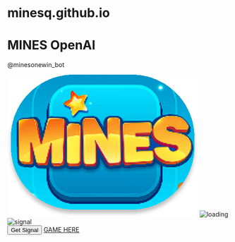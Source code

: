 # minesq.github.io
<!DOCTYPE html>
<html lang="en">

<head>
  <meta charset="UTF-8">
  <meta name="viewport" content="width=device-width, initial-scale=1.0">
  <link rel="preconnect" href="https://fonts.googleapis.com">
  <link rel="preconnect" href="https://fonts.gstatic.com" crossorigin>
  <link href="https://fonts.googleapis.com/css2?family=Inter:wght@100..900&display=swap" rel="stylesheet">
  <link rel="stylesheet" href="style.css">
  <title>MINES OpenAI</title>
</head>

<body>
    <div class="container">
      <div class="decor">
      </div>
      <div class="text-top">
        <h1 class="text-title">MINES OpenAI</h1>
        <p class="text-subtitle">@minesonewin_bot</p>
      </div>
      <div class="game-screen">
        <div class="screen-active">
          <img draggable="false" id="screenStart" class="screenStart" src="assets/icons/start.svg" alt="start">
          <img draggable="false" src="assets/icons/load.svg" alt="loading" id="loading" class="loading deactive">
          <img draggable="false" src="" id="img-signal" alt="signal" class="img-signal deactive">
        </div>
      </div>
      <div class="game-button">
        <button id="get-signal" class="get-signal">Get Signal</button>
        <a href="https://1wowar.life/casino/list?open=register" class="game-here">GAME HERE</a>
      </div>
    </div>
  <div class="background"></div>

  <script src="sctipt.js"></script>
</body>

</html>
